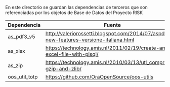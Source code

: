 En este directorio se guardan las dependencias de terceros que son referenciadas por los objetos de Base de Datos del Proyecto RISK

Dependencia|Fuente
-----------|------
as_pdf3_v5|http://valeriorossetti.blogspot.com/2014/07/aspdf3v5-new-features-versione-italiana.html
as_xlsx|https://technology.amis.nl/2011/02/19/create-an-excel-file-with-plsql/
as_zip|https://technology.amis.nl/2010/03/13/utl_compress-gzip-and-zlib/
oos_util_totp|https://github.com/OraOpenSource/oos-utils